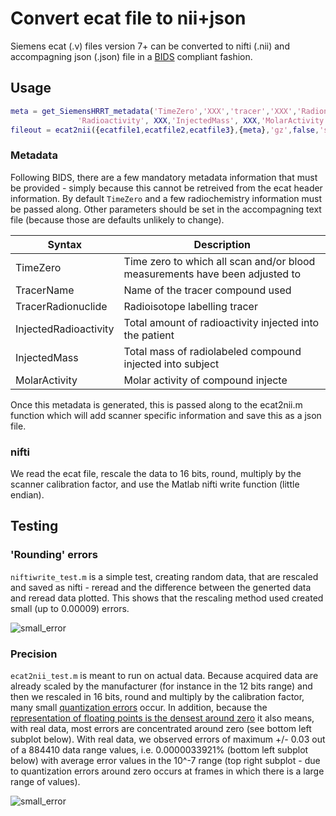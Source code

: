 # Convert ecat file to nii+json

Siemens ecat (.v) files version 7+ can be converted to nifti (.nii) and accompagning json (.json) file in a [BIDS](https://bids-specification.readthedocs.io/en/stable/04-modality-specific-files/09-positron-emission-tomography.html) compliant fashion.

## Usage

```matlab
meta = get_SiemensHRRT_metadata('TimeZero','XXX','tracer','XXX','Radionuclide','XXX', ...
               'Radioactivity', XXX,'InjectedMass', XXX,'MolarActivity', XXX);
fileout = ecat2nii({ecatfile1,ecatfile2,ecatfile3},{meta},'gz',false,'sifout',true);
```

### Metadata

Following BIDS, there are a few mandatory metadata information that must be provided - simply because this cannot be retreived from the ecat header information. By default `TimeZero` and a few radiochemistry information must be passed along. Other parameters should be set in the accompagning text file (because those are defaults unlikely to change).

| Syntax | Description |
| ----------- | ----------- |
| TimeZero | Time zero to which all scan and/or blood measurements have been adjusted to |
| TracerName | Name of the tracer compound used |
| TracerRadionuclide | Radioisotope labelling tracer |
| InjectedRadioactivity | Total amount of radioactivity injected into the patient |
| InjectedMass | Total mass of radiolabeled compound injected into subject |
| MolarActivity | Molar activity of compound injecte |

Once this metadata is generated, this is passed along to the ecat2nii.m function which will add scanner specific information and save this as a json file.

### nifti

We read the ecat file, rescale the data to 16 bits, round, multiply by the scanner calibration factor, and use the Matlab nifti write function (little endian).

## Testing

### 'Rounding' errors

`niftiwrite_test.m` is a simple test, creating random data, that are rescaled and saved as nifti - reread and the difference between the generted data and reread data plotted. This shows that the rescaling method used created small (up to 0.00009) errors.

![small_error](https://github.com/openneuropet/BIDS-converter/blob/main/code/matlab/unit_tests/error.jpg)

### Precision

`ecat2nii_test.m` is meant to run on actual data. Because acquired data are already scaled by the manufacturer (for instance in the 12 bits range) and then we rescaled in 16 bits, round and multiply by the calibration factor, many small [quantization errors](https://en.wikipedia.org/wiki/Quantization_(signal_processing)) occur. In addition, because the [representation of floating points is the densest around zero](https://docs.oracle.com/cd/E19957-01/806-3568/ncg_goldberg.html) it also means, with real data, most errors are concentrated around zero (see bottom left subplot below). With real data, we observed errors of maximum +/- 0.03 out of a 884410 data range values, i.e. 0.0000033921% (bottom left subplot below) with average error values in the 10^-7 range (top right subplot - due to quantization errors around zero occurs at frames in which there is a large range of values).

![small_error](https://github.com/openneuropet/BIDS-converter/blob/main/code/matlab/unit_tests/avgerror.jpg)
